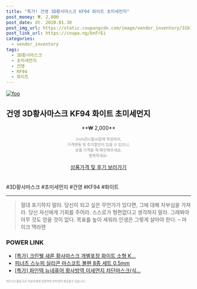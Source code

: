 ```yaml
--- 
title: "특가! 건영 3D황사마스크 KF94 화이트 초미세먼지" 
post_money: ₩. 2,000 
post_date: dt. 2020.01.30 
post_img_url: https://static.coupangcdn.com/image/vendor_inventory/31b7/24aff41145370f0d220d2f0b8290dc7400bdca336f8612e43a5cf33d8f56.jpg 
post_link_url: https://coupa.ng/bnFrEi 
categories: 
  - vendor_inventory 
tags: 
  - 3D황사마스크 
  - 초미세먼지 
  - 건영 
  - KF94 
  - 화이트 
--- 
```

[![foo](https://static.coupangcdn.com/image/vendor_inventory/31b7/24aff41145370f0d220d2f0b8290dc7400bdca336f8612e43a5cf33d8f56.jpg)](https://coupa.ng/bnFrEi) 

## 건영 3D황사마스크 KF94 화이트 초미세먼지 
<p style="text-align: center;">**₩ 2,000**</p> 
<p style="text-align: center;"><span style="color: #898c8f; font-family: Georgia,Times,serif; font-size: 0.75em;">2020년01월30일에 작성되어, <br>가격변동 및 추가할인이 있을 수 있으니,<br> 상품 가격을 꼭!확인해주세요.<br>행복하세요~</span> 
</p>	 
<div markdown="0" style="text-align: center;"><a href="https://coupa.ng/bnFrEi" class="btn btn--success">상품가격 및 후기 보러가기</a></div> 
<br><br> 
  #3D황사마스크 #초미세먼지 #건영 #KF94 #화이트 
<hr> 

> 절대 포기하지 말라. 당신이 되고 싶은 무언가가 있다면, 그에 대해 자부심을 가져라. 당신 자신에게 기회를 주어라. 스스로가 형편없다고 생각하지 말라. 그래봐야 아무 것도 얻을 것이 없다. 목표를 높이 세워라.인생은 그렇게 살아야 한다.  – 마이크 맥라렌 


### POWER LINK

* <a href="https://blog.naver.com/santokki14/221788880542" target="_blank">[특가] 크린웰 새론 황사마스크 개별포장 화이트 소형 K...</a>
* <a href="https://blog.naver.com/an0733/221784682931" target="_blank">피너츠 스누피 실리콘 마스코트 볼펜 8종 세트 0.5mm</a>
* <a href="https://blog.naver.com/sakai111/221787896396" target="_blank">[특가] 파인텍 뉴네퓨어 황사방역 미세먼지 차단마스크(식...</a>

<span style="color: #898c8f; font-family: Georgia,Times,serif; font-size: 0.55em;">파트너스활동으로 작성자에게 일정액의 커미션이 제공될수 있습니다.</span> 
